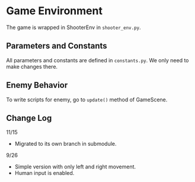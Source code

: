 # Game Environment

The game is wrapped in ShooterEnv in `shooter_env.py`.

## Parameters and Constants

All parameters and constants are defined in `constants.py`. We only need to make changes there.

## Enemy Behavior

To write scripts for enemy, go to `update()` method of GameScene.


## Change Log

11/15
- Migrated to its own branch in submodule.

9/26
- Simple version with only left and right movement.
- Human input is enabled.